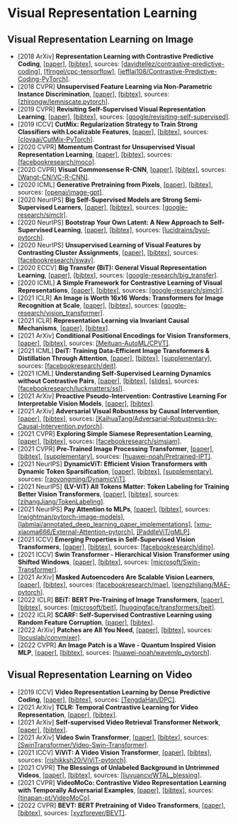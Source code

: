 # Visual Representation Learning

## Visual Representation Learning on Image
- [2018 ArXiv] **Representation Learning with Contrastive Predictive Coding**, [[paper]](https://arxiv.org/pdf/1807.03748.pdf), [[bibtex]](/Bibtex/Representation%20Learning%20with%20Contrastive%20Predictive%20Coding.bib), sources: [[davidtellez/contrastive-predictive-coding]](https://github.com/davidtellez/contrastive-predictive-coding), [[flrngel/cpc-tensorflow]](https://github.com/flrngel/cpc-tensorflow), [[jefflai108/Contrastive-Predictive-Coding-PyTorch]](https://github.com/jefflai108/Contrastive-Predictive-Coding-PyTorch).
- [2018 CVPR] **Unsupervised Feature Learning via Non-Parametric Instance Discrimination**, [[paper]](https://openaccess.thecvf.com/content_cvpr_2018/CameraReady/0801.pdf), [[bibtex]](/Bibtex/Unsupervised%20Feature%20Learning%20via%20Non-Parametric%20Instance%20Discrimination.bib), sources: [[zhirongw/lemniscate.pytorch]](https://github.com/zhirongw/lemniscate.pytorch).
- [2019 CVPR] **Revisiting Self-Supervised Visual Representation Learning**, [[paper]](https://openaccess.thecvf.com/content_CVPR_2019/papers/Kolesnikov_Revisiting_Self-Supervised_Visual_Representation_Learning_CVPR_2019_paper.pdf), [[bibtex]](/Bibtex/Revisiting%20Self-Supervised%20Visual%20Representation%20Learning.bib), sources: [[google/revisiting-self-supervised]](https://github.com/google/revisiting-self-supervised).
- [2019 ICCV] **CutMix: Regularization Strategy to Train Strong Classifiers with Localizable Features**, [[paper]](https://openaccess.thecvf.com/content_ICCV_2019/papers/Yun_CutMix_Regularization_Strategy_to_Train_Strong_Classifiers_With_Localizable_Features_ICCV_2019_paper.pdf), [[bibtex]](/Bibtex/CutMix%20-%20Regularization%20Strategy%20to%20Train%20Strong%20Classifiers%20with%20Localizable%20Features.bib), sources: [[clovaai/CutMix-PyTorch]](https://github.com/clovaai/CutMix-PyTorch).
- [2020 CVPR] **Momentum Contrast for Unsupervised Visual Representation Learning**, [[paper]](https://openaccess.thecvf.com/content_CVPR_2020/papers/He_Momentum_Contrast_for_Unsupervised_Visual_Representation_Learning_CVPR_2020_paper.pdf), [[bibtex]](/Bibtex/Momentum%20Contrast%20for%20Unsupervised%20Visual%20Representation%20Learning.bib), sources: [[facebookresearch/moco]](https://github.com/facebookresearch/moco).
- [2020 CVPR] **Visual Commonsense R-CNN**, [[paper]](https://openaccess.thecvf.com/content_CVPR_2020/papers/Wang_Visual_Commonsense_R-CNN_CVPR_2020_paper.pdf), [[bibtex]](/Bibtex/Visual%20Commonsense%20R-CNN.bib), sources: [[Wangt-CN/VC-R-CNN]](https://github.com/Wangt-CN/VC-R-CNN).
- [2020 ICML] **Generative Pretraining from Pixels**, [[paper]](http://proceedings.mlr.press/v119/chen20s/chen20s.pdf), [[bibtex]](/Bibtex/Generative%20Pretraining%20from%20Pixels.bib), sources: [[openai/image-gpt]](https://github.com/openai/image-gpt).
- [2020 NeurIPS] **Big Self-Supervised Models are Strong Semi-Supervised Learners**, [[paper]](https://papers.nips.cc/paper/2020/file/fcbc95ccdd551da181207c0c1400c655-Paper.pdf), [[bibtex]](/Bibtex/Big%20Self-Supervised%20Models%20are%20Strong%20Semi-Supervised%20Learners.bib), sources: [[google-research/simclr]](https://github.com/google-research/simclr).
- [2020 NeurIPS] **Bootstrap Your Own Latent: A New Approach to Self-Supervised Learning**, [[paper]](https://papers.nips.cc/paper/2020/file/f3ada80d5c4ee70142b17b8192b2958e-Paper.pdf), [[bibtex]](/Bibtex/Bootstrap%20Your%20Own%20Latent%20A%20New%20Approach%20to%20Self-Supervised%20Learning.bib), sources: [[lucidrains/byol-pytorch]](https://github.com/lucidrains/byol-pytorch).
- [2020 NeurIPS] **Unsupervised Learning of Visual Features by Contrasting Cluster Assignments**, [[paper]](https://proceedings.neurips.cc/paper/2020/file/70feb62b69f16e0238f741fab228fec2-Paper.pdf), [[bibtex]](/Bibtex/Unsupervised%20Learning%20of%20Visual%20Features%20by%20Contrasting%20Cluster%20Assignments.bib), sources: [[facebookresearch/swav]](https://github.com/facebookresearch/swav).
- [2020 ECCV] **Big Transfer (BiT): General Visual Representation Learning**, [[paper]](https://arxiv.org/pdf/1912.11370.pdf), [[bibtex]](/Bibtex/Big%20Transfer%20BiT%20-%20General%20Visual%20Representation%20Learning.bib), sources: [[google-research/big_transfer]](https://github.com/google-research/big_transfer).
- [2020 ICML] **A Simple Framework for Contrastive Learning of Visual Representations**, [[paper]](http://proceedings.mlr.press/v119/chen20j/chen20j.pdf), [[bibtex]](/Bibtex/A%20Simple%20Framework%20for%20Contrastive%20Learning%20of%20Visual%20Representations.bib), sources: [[google-research/simclr]](https://github.com/google-research/simclr).
- [2021 ICLR] **An Image is Worth 16x16 Words: Transformers for Image Recognition at Scale**, [[paper]](https://openreview.net/pdf?id=YicbFdNTTy), [[bibtex]](/Bibtex/An%20Image%20is%20Worth%2016x16%20Words%20-%20Transformers%20for%20Image%20Recognition%20at%20Scale.bib), sources: [[google-research/vision_transformer]](https://github.com/google-research/vision_transformer).
- [2021 ICLR] **Representation Learning via Invariant Causal Mechanisms**, [[paper]](https://openreview.net/pdf?id=9p2ekP904Rs), [[bibtex]](/Bibtex/Representation%20Learning%20via%20Invariant%20Causal%20Mechanisms.bib).
- [2021 ArXiv] **Conditional Positional Encodings for Vision Transformers**, [[paper]](https://arxiv.org/pdf/2102.10882v2.pdf), [[bibtex]](/Bibtex/Conditional%20Positional%20Encodings%20for%20Vision%20Transformers.bib), sources: [[Meituan-AutoML/CPVT]](https://github.com/Meituan-AutoML/CPVT).
- [2021 ICML] **DeiT: Training Data-Efficient Image Transformers & Distillation Through Attention**, [[paper]](http://proceedings.mlr.press/v139/touvron21a/touvron21a.pdf), [[bibtex]](/Bibtex/Training%20data-efficient%20image%20transformers%20&%20distillation%20through%20attention.bib), [[supplementary]](http://proceedings.mlr.press/v139/touvron21a/touvron21a-supp.pdf), sources: [[facebookresearch/deit]](https://github.com/facebookresearch/deit).
- [2021 ICML] **Understanding Self-Supervised Learning Dynamics without Contrastive Pairs**, [[paper]](https://research.fb.com/wp-content/uploads/2021/06/Understanding-self-supervised-Learning-Dynamics-without-Contrastive-Pairs.pdf), [[bibtex]](/Bibtex/Understanding%20Self-Supervised%20Learning%20Dynamics%20without%20Contrastive%20Pairs.bib), [[slides]](https://icml.cc/media/icml-2021/Slides/10403.pdf), sources: [[facebookresearch/luckmatters/ssl]](https://github.com/facebookresearch/luckmatters/tree/master/ssl).
- [2021 ArXiv] **Proactive Pseudo-Intervention: Contrastive Learning For Interpretable Vision Models**, [[paper]](https://arxiv.org/pdf/2012.03369.pdf), [[bibtex]](/Bibtex/Proactive%20Pseudo-Intervention%20-%20Contrastive%20Learning%20For%20Interpretable%20Vision%20Models.bib).
- [2021 ArXiv] **Adversarial Visual Robustness by Causal Intervention**, [[paper]](https://arxiv.org/pdf/2106.09534.pdf), [[bibtex]](/Bibtex/Adversarial%20Visual%20Robustness%20by%20Causal%20Intervention.bib), sources: [[KaihuaTang/Adversarial-Robustness-by-Causal-Intervention.pytorch]](https://github.com/KaihuaTang/Adversarial-Robustness-by-Causal-Intervention.pytorch).
- [2021 CVPR] **Exploring Simple Siamese Representation Learning**, [[paper]](https://openaccess.thecvf.com/content/CVPR2021/papers/Chen_Exploring_Simple_Siamese_Representation_Learning_CVPR_2021_paper.pdf), [[bibtex]](/Bibtex/Exploring%20Simple%20Siamese%20Representation%20Learning.bib), sources: [[facebookresearch/simsiam]](https://github.com/facebookresearch/simsiam).
- [2021 CVPR] **Pre-Trained Image Processing Transformer**, [[paper]](https://openaccess.thecvf.com/content/CVPR2021/papers/Chen_Pre-Trained_Image_Processing_Transformer_CVPR_2021_paper.pdf), [[bibtex]](/Bibtex/Pre-Trained%20Image%20Processing%20Transformer.bib), [[supplementary]](https://openaccess.thecvf.com/content/CVPR2021/supplemental/Chen_Pre-Trained_Image_Processing_CVPR_2021_supplemental.pdf), sources: [[huawei-noah/Pretrained-IPT]](https://github.com/huawei-noah/Pretrained-IPT).
- [2021 NeurIPS] **DynamicViT: Efficient Vision Transformers with  Dynamic Token Sparsification**, [[paper]](https://proceedings.neurips.cc/paper/2021/file/747d3443e319a22747fbb873e8b2f9f2-Paper.pdf), [[bibtex]](/Bibtex/DynamicViT%20-%20Efficient%20Vision%20Transformers%20with%20%20Dynamic%20Token%20Sparsification.bib), [[supplementary]](https://proceedings.neurips.cc/paper/2021/file/747d3443e319a22747fbb873e8b2f9f2-Supplemental.pdf), sources: [[raoyongming/DynamicViT]](https://github.com/raoyongming/DynamicViT).
- [2021 NeurIPS] **(LV-ViT) All Tokens Matter: Token Labeling for Training  Better Vision Transformers**, [[paper]](https://openreview.net/pdf?id=2vubO341F_E), [[bibtex]](/Bibtex/LV-ViT%20-%20All%20Tokens%20Matter%20-%20Token%20Labeling%20for%20Training%20%20Better%20Vision%20Transformers.bib), sources: [[zihangJiang/TokenLabeling]](https://github.com/zihangJiang/TokenLabeling).
- [2021 NeurIPS] **Pay Attention to MLPs**, [[paper]](https://openreview.net/pdf?id=KBnXrODoBW), [[bibtex]](/Bibtex/Pay%20Attention%20to%20MLPs.bib), sources: [[rwightman/pytorch-image-models]](https://github.com/rwightman/pytorch-image-models), [[labmlai/annotated_deep_learning_paper_implementations]](https://github.com/labmlai/annotated_deep_learning_paper_implementations), [[xmu-xiaoma666/External-Attention-pytorch]](https://github.com/xmu-xiaoma666/External-Attention-pytorch), [[PaddleViT/gMLP]](https://github.com/BR-IDL/PaddleViT/tree/main/image_classification/gMLP).
- [2021 ICCV] **Emerging Properties in Self-Supervised Vision Transformers**, [[paper]](https://openaccess.thecvf.com/content/ICCV2021/papers/Caron_Emerging_Properties_in_Self-Supervised_Vision_Transformers_ICCV_2021_paper.pdf), [[bibtex]](/Bibtex/Emerging%20Properties%20in%20Self-Supervised%20Vision%20Transformers.bib), sources: [[facebookresearch/dino]](https://github.com/facebookresearch/dino).
- [2021 ICCV] **Swin Transformer - Hierarchical Vision Transformer using Shifted Windows**, [[paper]](https://openaccess.thecvf.com/content/ICCV2021/papers/Liu_Swin_Transformer_Hierarchical_Vision_Transformer_Using_Shifted_Windows_ICCV_2021_paper.pdf), [[bibtex]](/Bibtex/Swin%20Transformer%20-%20Hierarchical%20Vision%20Transformer%20using%20Shifted%20Windows.bib), sources: [[microsoft/Swin-Transformer]](https://github.com/microsoft/Swin-Transformer).
- [2021 ArXiv] **Masked Autoencoders Are Scalable Vision Learners**, [[paper]](https://arxiv.org/pdf/2111.06377.pdf), [[bibtex]](/Bibtex/Masked%20Autoencoders%20Are%20Scalable%20Vision%20Learners.bib), sources: [[facebookresearch/mae]](https://github.com/facebookresearch/mae), [[pengzhiliang/MAE-pytorch]](https://github.com/pengzhiliang/MAE-pytorch).
- [2022 ICLR] **BEiT: BERT Pre-Training of Image Transformers**, [[paper]](https://openreview.net/pdf?id=p-BhZSz59o4), [[bibtex]](/Bibtex/BEIT%20-%20BERT%20Pre-Training%20of%20Image%20Transformers.bib), sources: [[microsoft/beit]](https://github.com/microsoft/unilm/tree/master/beit), [[huggingface/transformers/beit]](https://github.com/huggingface/transformers/tree/master/src/transformers/models/beit).
- [2022 ICLR] **SCARF: Self-Supervised Contrastive Learning using Random Feature Corruption**, [[paper]](https://openreview.net/pdf?id=CuV_qYkmKb3), [[bibtex]](/Bibtex/SCARF%20-%20Self-Supervised%20Contrastive%20Learning%20using%20Random%20Feature%20Corruption.bib).
- [2022 ArXiv] **Patches are All You Need**, [[paper]](https://arxiv.org/pdf/2201.09792.pdf), [[bibtex]](/Bibtex/Patches%20are%20All%20You%20Need.bib), sources: [[locuslab/convmixer]](https://github.com/locuslab/convmixer).
- [2022 CVPR] **An Image Patch is a Wave - Quantum Inspired Vision MLP**, [[paper]](https://arxiv.org/pdf/2111.12294.pdf), [[bibtex]](/Bibtex/An%20Image%20Patch%20is%20a%20Wave%20-%20Quantum%20Inspired%20Vision%20MLP.bib), sources: [[huawei-noah/wavemlp_pytorch]](https://github.com/huawei-noah/CV-Backbones/tree/master/wavemlp_pytorch).

## Visual Representation Learning on Video
- [2019 ICCV] **Video Representation Learning by Dense Predictive Coding**, [[paper]](https://arxiv.org/pdf/1909.04656.pdf), [[bibtex]](/Bibtex/Video%20Representation%20Learning%20by%20Dense%20Predictive%20Coding.bib), sources: [[TengdaHan/DPC]](https://github.com/TengdaHan/DPC).
- [2021 ArXiv] **TCLR: Temporal Contrastive Learning for Video Representation**, [[paper]](https://arxiv.org/pdf/2101.07974.pdf), [[bibtex]](/Bibtex/Temporal%20Contrastive%20Learning%20for%20Video%20Representation.bib).
- [2021 ArXiv] **Self-supervised Video Retrieval Transformer Network**, [[paper]](https://arxiv.org/pdf/2104.07993.pdf), [[bibtex]](/Bibtex/Self-supervised%20Video%20Retrieval%20Transformer%20Network.bib).
- [2021 ArXiv] **Video Swin Transformer**, [[paper]](https://arxiv.org/pdf/2106.13230.pdf), [[bibtex]](/Bibtex/Video%20Swin%20Transformer.bib), sources: [[SwinTransformer/Video-Swin-Transformer]](https://github.com/SwinTransformer/Video-Swin-Transformer).
- [2021 ICCV] **ViViT: A Video Vision Transformer**, [[paper]](https://openaccess.thecvf.com/content/ICCV2021/papers/Arnab_ViViT_A_Video_Vision_Transformer_ICCV_2021_paper.pdf), [[bibtex]](/Bibtex/ViViT%20-%20A%20Video%20Vision%20Transformer.bib), sources: [[rishikksh20/ViViT-pytorch]](https://github.com/rishikksh20/ViViT-pytorch).
- [2021 CVPR] **The Blessings of Unlabeled Background in Untrimmed Videos**, [[paper]](https://arxiv.org/pdf/2103.13183.pdf), [[bibtex]](/Bibtex/The%20Blessings%20of%20Unlabeled%20Background%20in%20Untrimmed%20Videos.bib), sources: [[liuyuancv/WTAL_blessing]](https://github.com/liuyuancv/WTAL_blessing).
- [2021 CVPR] **VideoMoCo: Contrastive Video Representation Learning with Temporally Adversarial Examples**, [[paper]](https://openaccess.thecvf.com/content/CVPR2021/papers/Pan_VideoMoCo_Contrastive_Video_Representation_Learning_With_Temporally_Adversarial_Examples_CVPR_2021_paper.pdf), [[bibtex]](/Bibtex/VideoMoCo%20-%20Contrastive%20Video%20Representation%20Learning%20with%20Temporally%20Adversarial%20Examples.bib), sources: [[tinapan-pt/VideoMoCo]](https://github.com/tinapan-pt/VideoMoCo).
- [2022 CVPR] **BEVT: BERT Pretraining of Video Transformers**, [[paper]](https://arxiv.org/pdf/2112.01529.pdf), [[bibtex]](/Bibtex/BEVT%20-%20BERT%20Pretraining%20of%20Video%20Transformers.bib), sources: [[xyzforever/BEVT]](https://github.com/xyzforever/BEVT).